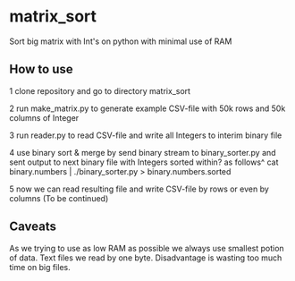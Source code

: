 # matrix_sort
Sort big matrix with Int's on python with minimal use of RAM

## How to use

1 clone repository and go to directory matrix_sort

2 run make_matrix.py to generate example CSV-file with 50k rows and 50k columns of Integer 

3 run reader.py to read CSV-file and write all Integers to interim binary file

4 use binary sort & merge by send binary stream to binary_sorter.py and sent output to next binary file with Integers sorted within? as follows^
 cat binary.numbers | ./binary_sorter.py > binary.numbers.sorted

5 now we can read resulting file and write CSV-file by rows or even by columns (To be continued)

## Caveats

As we trying to use as low RAM as possible we always use smallest potion of data. Text files we read by one byte. Disadvantage is wasting too much time on big files.
